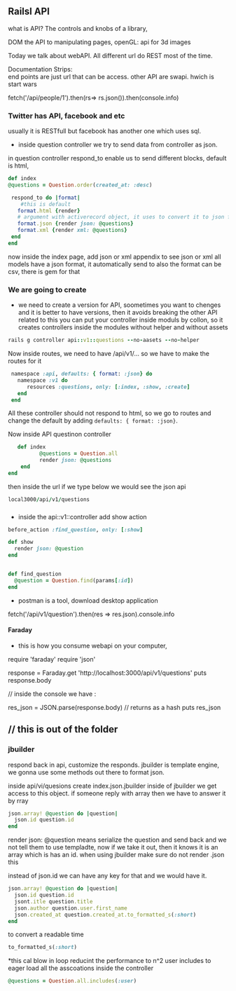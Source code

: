 
## Railsl API 

what is API? The controls and knobs of a library, 

DOM the API to manipulating pages, openGL: api for 3d images 

Today we talk about webAPI. All different url do REST most of the time.

Documentation Strips:  
end points are just url that can be access.
other API are swapi. hwich is start wars 



fetch('/api/people/1').then(rs=> rs.json()).then(console.info)

### Twitter has API, facebook and etc 

usually it is RESTfull but facebook has another one which uses sql.

* inside question controller we try to send data from controller as json. 

in question controller
respond_to enable us to send different blocks, default is html, 
```ruby
def index
@questions = Question.order(created_at: :desc)

 respond_to do |format|
    #this is default 
   format.html {render}
   # argument with activerecord object, it uses to convert it to json format
   format.json {render json: @questions}
   format.xml {render xml: @questions}
 end 
end 
```
now inside the index page, add json or xml appendix to see json or xml
all models have a json format, it automatically send to 
also the format can be csv, there is gem for that 

### We are going to create 
* we need to create a version for API, soometimes you want to chenges and it is better to have versions, then it avoids breaking the other API related to this 
you can put your controller inside moduls by collon, so it creates controllers inside the modules 
without helper and without assets 
```ruby
rails g controller api::v1::questions --no-aasets --no-helper
```
Now inside routes, we need to have /api/v1/... so we have to make the routes for it 
```ruby
 namespace :api, defaults: { format: :json} do 
   namespace :v1 do 
      resources :questions, only: [:index, :show, :create]
   end 
 end 
```
All these controller should not respond to html, so we go to routes and change the default by adding `defaults: { format: :json}`. 

Now inside API questinon controller
```ruby  
   def index
          @questions = Question.all 
          render json: @questions
    end  
end 
```
then inside the url if we type below we would see the json api
```ruby
local3000/api/v1/questions 
```

### 
* inside the api::v1::controller add show action
```ruby
before_action :find_question, only: [:show]

def show 
  render json: @question
end 


def find_question
  @question = Question.find(params[:id])
end 
```
* postman is a tool, download desktop application 

fetch('/api/v1/question').then(res => res.json).console.info


#### Faraday
* this is how you consume webapi on your computer, 


require 'faraday'
require 'json'

response = Faraday.get 'http://localhost:3000/api/v1/questions'
puts response.body

// inside the console we have :

res_json = JSON.parse(response.body) // returns as a hash 
puts res_json

// this is out of the folder 
------  

### jbuilder 

respond back in api, customize the responds. jbuilder is template engine, we gonna use some methods out there to format json.

inside api/vi/quesions create index.json.jbuilder 
inside of jbuilder we get access to this object. if someone reply with array then we have to answer it by rray

```ruby
json.array! @question do |question|
  json.id question.id 
end
```
render json: @question means serialize the question and send back and we not tell them to use templadte, 
now if we take it out, then it knows it is an array which is has an id.
when using jbuilder make sure do not render .json this 

instead of json.id we can have any key for that and we would have it. 
```ruby
json.array! @question do |question|
  json.id question.id 
  jsont.itle question.title 
  json.author question.user.first_name
  json.created_at question.created_at.to_formatted_s(:short)
end
```
to convert a readable time 
```ruby
to_formatted_s(:short)
```
*this cal blow in loop reducint the performance to n^2 user includes to eager load all the asscoations 
inside the controller 
```ruby
@questions = Question.all.includes(:user)
```

